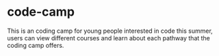 # code-camp

This is an coding camp for young people interested in code this summer, users can view different courses and learn about each pathway that the coding camp offers.
